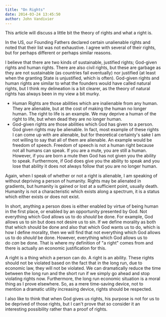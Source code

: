 ```yaml
---
title: "On Rights"
date: 2014-03-24 13:45:50
author: John Vandivier
---
```




This article will discuss a little bit the theory of rights and what a right is.

In the US, our Founding Fathers declared certain unalienable rights and noted that their list was not exhaustive. I agree with several of their rights, but for perhaps different or perhaps similar reasons.

I believe that there are two kinds of sustainable, justified rights; God-given rights and human rights. There are also civil rights, but these are garbage as they are not sustainable (as countries fail eventually) nor justified (at least when the granting State is unjustified, which is often). God-given rights and human rights are similar to what the founders would have called natural rights, but I think my delineation is a bit clearer, as the theory of natural rights has always been in my view a bit murky.
<ul>
	<li>Human Rights are those abilities which are inalienable from any human. They are alienable, but at the cost of making the human no longer human. The right to life is an example. We may deprive a human of the right to life, but when dead they are no longer human.</li>
	<li>God-given rights are those abilities which God has given to a person. God given rights may be alienable. In fact, most example of these rights I can come up with are alienable, but for theoretical certainty's sake I am not willing to say that all of them are alienable. An example would be freedom of speech. Freedom of speech is not a human right because not all humans can speak. If you are a mute, you are still a human. However, if you are born a mute then God has not given you the ability to speak. Furthermore, if God does give you the ability to speak and you lose that ability it does not always follow that you are no longer human.</li>
</ul>
<span style=\"line-height: 1.5em;\">Again, when I speak of whether or not a right is alienable, I am speaking of without depriving a person of humanity. Rights may be alienated in gradients, but humanity is gained or lost at a sufficient point, usually death. Humanity is not a characteristic which exists along a spectrum, it is a status which either exists or does not exist.</span>

In short, anything a person does is either enabled by virtue of being human in the first place, or enabled by an opportunity presented by God. Not everything which God allows us to do <em>should</em> be done. For example, God allows us to sin but does not desire us to sin. If we define morality as both that which should be done and also that which God wants us to do, which is how I define morality, then we will find that not everything which God allows us to do <em>should</em> be done. However, everything which God allows us to do <em>can</em> be done. That is where my definition of \"a right\" comes from and there is actually an economic justification for this.

A right is a thing which a person can do. A right is an ability. These rights should not be violated based on the fact that in the long run, due to economic law, they will not be violated. We can dramatically reduce the time between the long run and the short run if we simply go ahead and stop violating rights now. Furthermore, the long run economic situation is a moral thing as I prove elsewhere. So, as a mere time-saving device, not to mention a dramatic utility increasing device, rights should be respected.

I also like to think that when God gives us rights, his purpose is not for us to be deprived of those rights, but I can't prove that so consider it an interesting possibility rather than a proof of rights.